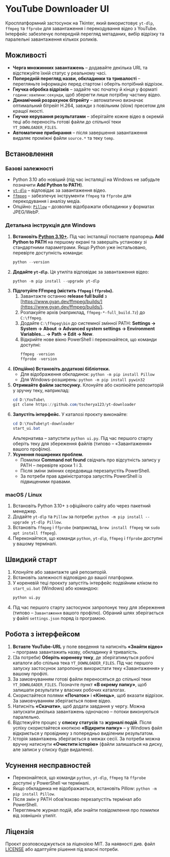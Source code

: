 # YouTube Downloader UI

Кросплатформний застосунок на Tkinter, який використовує `yt-dlp`, `ffmpeg` та `ffprobe` для завантаження і перекодування відео з YouTube. Інтерфейс забезпечує попередній перегляд метаданих, вибір відрізку та паралельні завантаження кількох роликів.

## Можливості
- **Черга множинних завантажень** – додавайте декілька URL та відстежуйте їхній статус у реальному часі.
- **Попередній перегляд назви, обкладинки та тривалості** – перегляньте інформацію перед стартом і оберіть потрібний відрізок.
- **Гнучка обробка відрізків** – задайте час початку й кінця у форматі `години:хвилини:секунди`, щоб зберегти лише потрібну частину відео.
- **Динамічний розрахунок бітрейту** – автоматично визначає оптимальний бітрейт H.264, завжди з повільним (slow) пресетом для кращої якості.
- **Гнучке керування результатами** – зберігайте кожне відео в окремій теці або переносіть готові файли до спільної теки `YT_DOWNLOADER_FILES`.
- **Автоматичне прибирання** – після завершення завантаження видаляє проміжні файли `source.*` та теку `temp`.

## Встановлення
### Базові залежності
- Python 3.10 або новіший (під час інсталяції на Windows не забудьте позначити **Add Python to PATH**).
- [`yt-dlp`](https://github.com/yt-dlp/yt-dlp) – відповідає за завантаження відео.
- [`ffmpeg`](https://ffmpeg.org/) – забезпечує інструменти `ffmpeg` та `ffprobe` для перекодування і аналізу медіа.
- Опційно: [`Pillow`](https://python-pillow.org/) – дозволяє відображати обкладинки у форматах JPEG/WebP.

### Детальна інструкція для Windows
1. **Встановіть [Python 3.10+](https://www.python.org/downloads/windows/).** Під час інсталяції поставте прапорець **Add Python to PATH** на першому екрані та завершіть установку зі стандартними параметрами. Якщо Python уже інстальовано, перевірте доступність команди:
   ```powershell
   python --version
   ```
2. **Додайте `yt-dlp`.** Ця утиліта відповідає за завантаження відео:
   ```powershell
   python -m pip install --upgrade yt-dlp
   ```
3. **Підготуйте FFmpeg (містить `ffmpeg` і `ffprobe`).**
   1. Завантажте останню **release full build** з [https://www.gyan.dev/ffmpeg/builds/](https://www.gyan.dev/ffmpeg/builds/).
   2. Розпакуйте архів (наприклад, `ffmpeg-*-full_build.7z`) до `C:\ffmpeg`.
   3. Додайте `C:\ffmpeg\bin` до системної змінної PATH: **Settings → System → About → Advanced system settings → Environment Variables… → Path → Edit → New**.
   4. Відкрийте нове вікно PowerShell і переконайтеся, що команди доступні:
      ```powershell
      ffmpeg -version
      ffprobe -version
      ```
4. **(Опційно) Встановіть додаткові бібліотеки.**
   - Для відображення обкладинок: `python -m pip install Pillow`
   - Для Windows-розширень: `python -m pip install pywin32`
5. **Отримайте файли застосунку.** Клонуйте або скопіюйте репозиторій у зручну теку, наприклад:
   ```powershell
   cd D:\YouTube\
   git clone https://github.com/tscherya123/yt-downloader
   ```
6. **Запустіть інтерфейс.** У каталозі проєкту виконайте:
   ```powershell
   cd D:\YouTube\yt-downloader
   start_ui.bat
   ```
   Альтернатива – запустити `python ui.py`. Під час першого старту оберіть теку для збереження файлів (типово – «Завантаження» вашого профілю).
7. **Усунення поширених проблем.**
   - Помилки **Command not found** свідчать про відсутність запису у PATH – перевірте кроки 1 і 3.
   - Після зміни змінних середовища перезапустіть PowerShell.
   - За потреби прав адміністратора запустіть PowerShell із підвищеними правами.

### macOS / Linux
1. Встановіть Python 3.10+ з офіційного сайту або через пакетний менеджер.
2. Додайте `yt-dlp` та `Pillow` за потреби: `python -m pip install --upgrade yt-dlp Pillow`.
3. Встановіть `ffmpeg` і `ffprobe` (наприклад, `brew install ffmpeg` чи `sudo apt install ffmpeg`).
4. Переконайтеся, що команди `python`, `yt-dlp`, `ffmpeg` і `ffprobe` доступні у вашому терміналі.

## Швидкий старт
1. Клонуйте або завантажте цей репозиторій.
2. Встановіть залежності відповідно до вашої платформи.
3. У кореневій теці проєкту запустіть інтерфейс подвійним кліком по `start_ui.bat` (Windows) або командою:
   ```bash
   python ui.py
   ```
4. Під час першого старту застосунок запропонує теку для збереження (типово – `Завантаження` вашого профілю). Обраний шлях зберігається у файлі `settings.json` поряд із програмою.

## Робота з інтерфейсом
1. **Вставте YouTube-URL** у поле введення та натисніть **«Знайти відео»** – програма завантажить назву, обкладинку й тривалість.
2. (За потреби) **Оберіть кореневу теку**, де зберігатимуться робочі каталоги або спільна тека `YT_DOWNLOADER_FILES`. Під час першого запуску застосунок запропонує використати теку «Завантаження» у вашому профілі.
3. За замовчуванням готові файли переносяться до спільної теки `YT_DOWNLOADER_FILES`. Позначте пункт **«В окрему папку»**, щоб залишати результати у власних робочих каталогах.
4. Скористайтеся полями **«Початок»** і **«Кінець»**, щоб вказати відрізок. За замовчуванням зберігається повне відео.
5. Натисніть **«Скачати»**, щоб додати завдання у чергу. Можна запускати декілька завантажень одночасно – потоки виконуються паралельно.
6. Відстежуйте процес у **списку статусів** та **журналі подій**. Після успіху скористайтеся кнопкою **«Відкрити папку»** – у Windows файл відкриється у провіднику з попередньо виділеним результатом.
7. Історія завантажень зберігається в межах сесії. За потреби можна вручну натиснути **«Очистити історію»** (файли залишаться на диску, але записи у списку буде видалено).

## Усунення несправностей
- Переконайтеся, що команди `python`, `yt-dlp`, `ffmpeg` та `ffprobe` доступні у PowerShell чи терміналі.
- Якщо обкладинка не відображається, встановіть Pillow: `python -m pip install Pillow`.
- Після змін у PATH обов’язково перезапустіть термінал або PowerShell.
- Перегляньте журнал подій, аби знайти повідомлення про помилки від зовнішніх утиліт.

## Ліцензія
Проєкт розповсюджується за ліцензією MIT. За наявності див. файл [LICENSE](LICENSE) або адаптуйте рішення під власні потреби.
